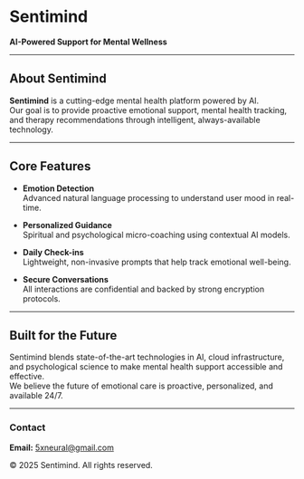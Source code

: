 # Sentimind  
**AI-Powered Support for Mental Wellness**

---

## About Sentimind  
**Sentimind** is a cutting-edge mental health platform powered by AI.  
Our goal is to provide proactive emotional support, mental health tracking, and therapy recommendations through intelligent, always-available technology.

---

## Core Features  

- **Emotion Detection**  
  Advanced natural language processing to understand user mood in real-time.

- **Personalized Guidance**  
  Spiritual and psychological micro-coaching using contextual AI models.

- **Daily Check-ins**  
  Lightweight, non-invasive prompts that help track emotional well-being.

- **Secure Conversations**  
  All interactions are confidential and backed by strong encryption protocols.

---

## Built for the Future  
Sentimind blends state-of-the-art technologies in AI, cloud infrastructure, and psychological science to make mental health support accessible and effective.  
We believe the future of emotional care is proactive, personalized, and available 24/7.

---

### Contact  
**Email:** [5xneural@gmail.com](mailto:5xneural@gmail.com)

© 2025 Sentimind. All rights reserved.
